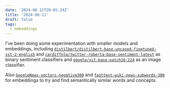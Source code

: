 ```yaml
---
date: '2024-08-11T20:05:24Z'
title: '2024-08-11'
draft: false
tags:
  - embeddings
---
```


I've been doing some experimentation with smaller models and embeddings, including [`distilbert/distilbert-base-uncased-finetuned-sst-2-english`](https://huggingface.co/distilbert/distilbert-base-uncased-finetuned-sst-2-english) and [`cardiffnlp/twitter-roberta-base-sentiment-latest`](https://huggingface.co/cardiffnlp/twitter-roberta-base-sentiment-latest) as binary sentiment classifiers and [`google/vit-base-patch16-224`](https://huggingface.co/google/vit-base-patch16-224) as an image classifier.

Also [`GoogleNews-vectors-negative300`](https://github.com/mmihaltz/word2vec-GoogleNews-vectors) and [`fasttext-wiki-news-subwords-300`](https://huggingface.co/fse/fasttext-wiki-news-subwords-300) for embeddings to try and find semantically similar words and concepts.
